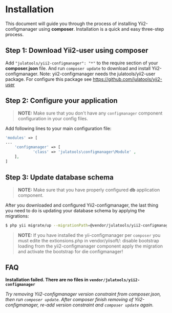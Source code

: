Installation
============

This document will guide you through the process of installing Yii2-configmanager using **composer**. Installation is a quick and
easy three-step process.

Step 1: Download Yii2-user using composer
-----------------------------------------

Add `"julatools/yii2-configmanager": "*"` to the require section of your **composer.json** file. And run `composer update`
to download and install Yii2-configmanager.
Note: yii2-configmanager needs the julatools/yii2-user package. For configure this package see https://github.com/julatools/yii2-user

Step 2: Configure your application
------------------------------------

> **NOTE:** Make sure that you don't have any `configmanager` component configuration in your config files.

Add following lines to your main configuration file:

```php
'modules' => [
...
    'configmanager' => [
            'class' => 'julatools\configmanager\Module' ,
    ],
]
```

Step 3: Update database schema
------------------------------

> **NOTE:** Make sure that you have properly configured **db** application component.

After you downloaded and configured Yii2-configmanager, the last thing you need to do is updating your database schema by applying
the migrations:

```bash
$ php yii migrate/up --migrationPath=@vendor/julatools/yii2-configmanager/migrations
```
> **NOTE:** If you have installed the yii-configmanager per `composer` you must edite the extionsions.php in vendor/yiisoft/: disable bootstrap loading from the yii2-configmanager component apply the migration and activate the bootstrap for die configmanager!

FAQ
---

**Installation failed. There are no files in `vendor/julatools/yii2-configmanager`**

*Try removing Yii2-configmanager version constraint from composer.json, then run `composer update`. After composer finish
 removing of Yii2-configmanager, re-add version constraint and `composer update` again.*

